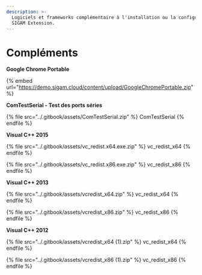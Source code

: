 ```yaml
---
description: >-
  Logiciels et frameworks complémentaire à l'installation ou la configuration de
  SIGAM Extension.
---
```


# Compléments

**Google Chrome Portable**

{% embed url="https://demo.sigam.cloud/content/upload/GoogleChromePortable.zip" %}

**ComTestSerial - Test des ports séries**

{% file src="../.gitbook/assets/ComTestSerial.zip" %}
ComTestSerial
{% endfile %}

**Visual C++ 2015**

{% file src="../.gitbook/assets/vc_redist.x64.exe.zip" %}
vc\_redist\_x64
{% endfile %}

{% file src="../.gitbook/assets/vc_redist.x86.exe.zip" %}
vc\_redist\_x86
{% endfile %}

**Visual C++ 2013**

{% file src="../.gitbook/assets/vcredist_x64.zip" %}
vc\_redist\_x64
{% endfile %}

{% file src="../.gitbook/assets/vcredist_x86.zip" %}
vc\_redist\_x86
{% endfile %}

**Visual C++ 2012**

{% file src="../.gitbook/assets/vcredist_x64 (1).zip" %}
vc\_redist\_x64
{% endfile %}

{% file src="../.gitbook/assets/vcredist_x86 (1).zip" %}
vc\_redist\_x86
{% endfile %}
